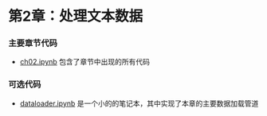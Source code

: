 # 第2章：处理文本数据

### 主要章节代码

- [ch02.ipynb](ch02.ipynb) 包含了章节中出现的所有代码

### 可选代码

- [dataloader.ipynb](dataloader.ipynb) 是一个小的的笔记本，其中实现了本章的主要数据加载管道